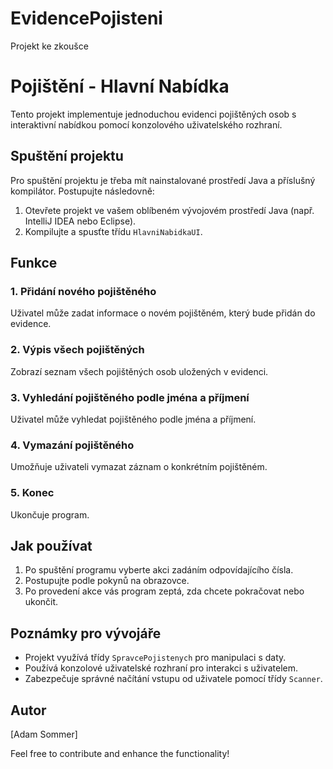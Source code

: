 # EvidencePojisteni
Projekt ke zkoušce

# Pojištění - Hlavní Nabídka

Tento projekt implementuje jednoduchou evidenci pojištěných osob s interaktivní nabídkou pomocí konzolového uživatelského rozhraní.

## Spuštění projektu

Pro spuštění projektu je třeba mít nainstalované prostředí Java a příslušný kompilátor. Postupujte následovně:

1. Otevřete projekt ve vašem oblíbeném vývojovém prostředí Java (např. IntelliJ IDEA nebo Eclipse).
2. Kompilujte a spusťte třídu `HlavniNabidkaUI`.

## Funkce

### 1. Přidání nového pojištěného

Uživatel může zadat informace o novém pojištěném, který bude přidán do evidence.

### 2. Výpis všech pojištěných

Zobrazí seznam všech pojištěných osob uložených v evidenci.

### 3. Vyhledání pojištěného podle jména a příjmení

Uživatel může vyhledat pojištěného podle jména a příjmení.

### 4. Vymazání pojištěného

Umožňuje uživateli vymazat záznam o konkrétním pojištěném.

### 5. Konec

Ukončuje program.

## Jak používat

1. Po spuštění programu vyberte akci zadáním odpovídajícího čísla.
2. Postupujte podle pokynů na obrazovce.
3. Po provedení akce vás program zeptá, zda chcete pokračovat nebo ukončit.

## Poznámky pro vývojáře

- Projekt využívá třídy `SpravcePojistenych` pro manipulaci s daty.
- Používá konzolové uživatelské rozhraní pro interakci s uživatelem.
- Zabezpečuje správné načítání vstupu od uživatele pomocí třídy `Scanner`.

## Autor

[Adam Sommer]

Feel free to contribute and enhance the functionality!


